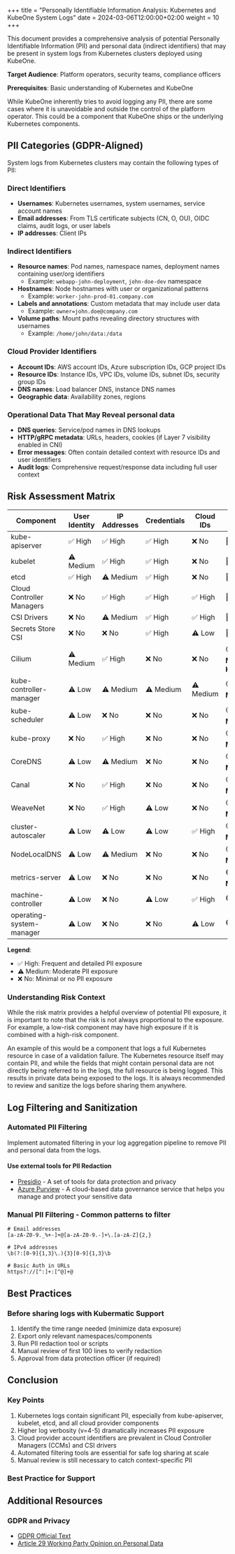 +++
title = "Personally Identifiable Information Analysis: Kubernetes and KubeOne System Logs"
date = 2024-03-06T12:00:00+02:00
weight = 10
+++

This document provides a comprehensive analysis of potential Personally Identifiable Information (PII) and personal data (indirect identifiers) that may be present in system logs from Kubernetes clusters deployed using KubeOne.

**Target Audience**: Platform operators, security teams, compliance officers

**Prerequisites**: Basic understanding of Kubernetes and KubeOne

While KubeOne inherently tries to avoid logging any PII, there are some cases where it is unavoidable and outside the control of the platform operator. This could be a component that KubeOne ships or the underlying Kubernetes components.

## PII Categories (GDPR-Aligned)

System logs from Kubernetes clusters may contain the following types of PII:

### Direct Identifiers

* **Usernames**: Kubernetes usernames, system usernames, service account names
* **Email addresses**: From TLS certificate subjects (CN, O, OU), OIDC claims, audit logs, or user labels
* **IP addresses**: Client IPs

### Indirect Identifiers

* **Resource names**: Pod names, namespace names, deployment names containing user/org identifiers
  * Example: `webapp-john-deployment`, `john-doe-dev` namespace
* **Hostnames**: Node hostnames with user or organizational patterns
  * Example: `worker-john-prod-01.company.com`
* **Labels and annotations**: Custom metadata that may include user data
  * Example: `owner=john.doe@company.com`
* **Volume paths**: Mount paths revealing directory structures with usernames
  * Example: `/home/john/data:/data`

### Cloud Provider Identifiers

* **Account IDs**: AWS account IDs, Azure subscription IDs, GCP project IDs
* **Resource IDs**: Instance IDs, VPC IDs, volume IDs, subnet IDs, security group IDs
* **DNS names**: Load balancer DNS, instance DNS names
* **Geographic data**: Availability zones, regions

### Operational Data That May Reveal personal data

* **DNS queries**: Service/pod names in DNS lookups
* **HTTP/gRPC metadata**: URLs, headers, cookies (if Layer 7 visibility enabled in CNI)
* **Error messages**: Often contain detailed context with resource IDs and user identifiers
* **Audit logs**: Comprehensive request/response data including full user context

## Risk Assessment Matrix

| Component | User Identity | IP Addresses | Credentials | Cloud IDs | Risk Level |
|-----------|---------------|--------------|-------------|-----------|------------|
| kube-apiserver | ✅ High | ✅ High | ✅ High | ❌ No | 🔴 **HIGH** |
| kubelet | ⚠️ Medium | ✅ High | ✅ High | ❌ No | 🔴 **HIGH** |
| etcd | ✅ High | ⚠️ Medium | ✅ High | ❌ No | 🔴 **HIGH** |
| Cloud Controller Managers | ❌ No | ✅ High | ✅ High | ✅ High | 🔴 **HIGH** |
| CSI Drivers | ❌ No | ⚠️ Medium | ✅ High | ✅ High | 🔴 **HIGH** |
| Secrets Store CSI | ❌ No | ❌ No | ✅ High | ⚠️ Low | 🔴 **HIGH** |
| Cilium | ⚠️ Medium | ✅ High | ❌ No | ❌ No | 🟡 **MEDIUM-HIGH** |
| kube-controller-manager | ⚠️ Low | ⚠️ Medium | ⚠️ Medium | ⚠️ Medium | 🟡 **MEDIUM** |
| kube-scheduler | ⚠️ Low | ❌ No | ❌ No | ❌ No | 🟡 **MEDIUM** |
| kube-proxy | ❌ No | ✅ High | ❌ No | ❌ No | 🟡 **MEDIUM** |
| CoreDNS | ⚠️ Low | ⚠️ Medium | ❌ No | ❌ No | 🟡 **MEDIUM** |
| Canal | ❌ No | ✅ High | ❌ No | ❌ No | 🟡 **MEDIUM** |
| WeaveNet | ❌ No | ✅ High | ⚠️ Low | ❌ No | 🟡 **MEDIUM** |
| cluster-autoscaler | ⚠️ Low | ⚠️ Low | ⚠️ Low | ✅ High | 🟡 **MEDIUM** |
| NodeLocalDNS | ⚠️ Low | ⚠️ Medium | ❌ No | ❌ No | 🟡 **MEDIUM** |
| metrics-server | ⚠️ Low | ❌ No | ❌ No | ❌ No | 🟢 **LOW-MEDIUM** |
| machine-controller | ⚠️ Low | ❌ No | ⚠️ Low | ✅ High | 🟢 **LOW** |
| operating-system-manager | ⚠️ Low | ❌ No | ❌ No | ⚠️ Low | 🟢 **LOW** |

**Legend**:

* ✅ High: Frequent and detailed PII exposure
* ⚠️ Medium: Moderate PII exposure
* ❌ No: Minimal or no PII exposure

### Understanding Risk Context

While the risk matrix provides a helpful overview of potential PII exposure, it is important to note that the risk is not always proportional to the exposure. For example, a low-risk component may have high exposure if it is combined with a high-risk component.

An example of this would be a component that logs a full Kubernetes resource in case of a validation failure. The Kubernetes resource itself may contain PII, and while the fields that might contain personal data are not directly being referred to in the logs, the full resource is being logged. This results in private data being exposed to the logs. It is always recommended to review and sanitize the logs before sharing them anywhere.

## Log Filtering and Sanitization

### Automated PII Filtering

Implement automated filtering in your log aggregation pipeline to remove PII and personal data from the logs.

#### Use external tools for PII Redaction

* [Presidio](https://microsoft.github.io/presidio/) - A set of tools for data protection and privacy
* [Azure Purview](https://learn.microsoft.com/en-us/purview/information-protection) - A cloud-based data governance service that helps you manage and protect your sensitive data

### Manual PII Filtering - Common patterns to filter

```regex
# Email addresses
[a-zA-Z0-9._%+-]+@[a-zA-Z0-9.-]+\.[a-zA-Z]{2,}

# IPv4 addresses
\b(?:[0-9]{1,3}\.){3}[0-9]{1,3}\b

# Basic Auth in URLs
https?://[^:]+:[^@]+@
```

## Best Practices

### Before sharing logs with Kubermatic Support

1. Identify the time range needed (minimize data exposure)
2. Export only relevant namespaces/components
3. Run PII redaction tool or scripts
4. Manual review of first 100 lines to verify redaction
5. Approval from data protection officer (if required)

## Conclusion

### Key Points

1. Kubernetes logs contain significant PII, especially from kube-apiserver, kubelet, etcd, and all cloud provider components
2. Higher log verbosity (v=4-5) dramatically increases PII exposure
3. Cloud provider account identifiers are prevalent in Cloud Controller Managers (CCMs) and CSI drivers
4. Automated filtering tools are essential for safe log sharing at scale
5. Manual review is still necessary to catch context-specific PII

### Best Practice for Support

## Additional Resources

### GDPR and Privacy

* [GDPR Official Text](https://gdpr-info.eu/)
* [Article 29 Working Party Opinion on Personal Data](https://ec.europa.eu/justice/article-29/documentation/opinion-recommendation/index_en.htm)
